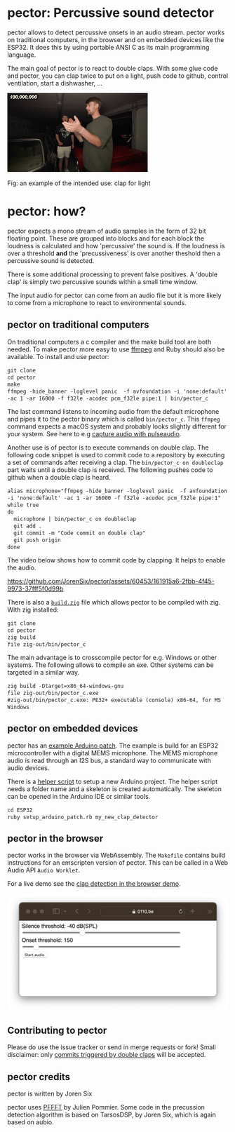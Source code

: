 # pector: Percussive sound detector

pector allows to detect percussive onsets in an audio stream. pector works on traditional computers, in the browser and on embedded devices like the ESP32. It does this by using portable ANSI C as its main programming language.

The main goal of pector is to react to double claps. With some glue code and pector, you can clap twice to put on a light, push code to github, control ventilation, start a dishwasher, ... 

![Clap for light](media/clap_for_light.gif)

Fig: an example of the intended use: clap for light

# pector: how?

pector expects a mono stream of audio samples in the form of 32 bit floating point. These are grouped into blocks and for each block the loudness is calculated and how 'percussive' the sound is. If the loudness is over a threshold **and** the 'precussiveness' is over another theshold then a percussive sound is detected.

There is some additional processing to prevent false positives. A 'double clap' is simply two percussive sounds within a small time window.

The input audio for pector can come from an audio file but it is more likely to come from a microphone to react to environmental sounds.

## pector on traditional computers

On traditional computers a c compiler and the make build tool are both needed. To make pector more easy to use [ffmpeg](http://ffmpeg.org) and Ruby should also be available. To install and use pector:

```
git clone 
cd pector
make
ffmpeg -hide_banner -loglevel panic  -f avfoundation -i 'none:default' -ac 1 -ar 16000 -f f32le -acodec pcm_f32le pipe:1 | bin/pector_c
```

The last command listens to incoming audio from the default microphone and pipes it to the pector binary which is called `bin/pector_c`. This `ffmpeg` command expects a macOS system and probably looks slightly different for your system. See here to e.g [capture audio with pulseaudio](https://trac.ffmpeg.org/wiki/Capture/PulseAudio).

Another use is of pector is to execute commands on double clap. The following code snippet is used to commit code to a repository by executing a set of commands after receiving a clap. The `bin/pector_c on doubleclap` part waits until a double clap is received. The following pushes code to github when a double clap is heard.

```
alias microphone="ffmpeg -hide_banner -loglevel panic  -f avfoundation -i 'none:default' -ac 1 -ar 16000 -f f32le -acodec pcm_f32le pipe:1"
while true
do
  microphone | bin/pector_c on doubleclap
  git add .
  git commit -m "Code commit on double clap"
  git push origin
done
```

The video below shows how to commit code by clapping. It helps to enable the audio.

https://github.com/JorenSix/pector/assets/60453/161915a6-2fbb-4f45-9973-37fff5f0d99b



There is also a [`build.zig`](build.zig) file which allows pector to be compiled with zig. With zig installed:

```
git clone 
cd pector
zig build
file zig-out/bin/pector_c
```

The main advantage is to crosscompile pector for e.g. Windows or other systems. The following allows to compile an exe. Other systems can be targeted in a similar way.

```
zig build -Dtarget=x86_64-windows-gnu
file zig-out/bin/pector_c.exe
#zig-out/bin/pector_c.exe: PE32+ executable (console) x86-64, for MS Windows
```

## pector on embedded devices

pector has an [example Arduino patch](ESP32/clap_detector/clap_detector.ino). The example is build for an ESP32 microcontroller with a digital MEMS microphone. The MEMS microphone audio is read through an I2S bus, a standard way to communicate with audio devices.

There is a [helper script](ESP32/setup_arduino_patch.rb) to setup a new Arduino project. The helper script needs a folder name and a skeleton is created automatically. The skeleton can be opened in the Arduino IDE or similar tools.

```
cd ESP32
ruby setup_arduino_patch.rb my_new_clap_detector
```

## pector in the browser

pector works in the browser via WebAssembly. The `Makefile` contains build instructions for an emscripten version of pector. This can be called in a Web Audio API `Audio Worklet`. 

For a live demo see the [clap detection in the browser demo](https://0110.be//attachment/cors/2023.10.clap-demo/index.html).


![Clap detection in the browser](media/clap_detection_browser.png)

## Contributing to pector

Please do use the issue tracker or send in merge requests or fork! Small disclaimer: only [commits triggered by double claps](#pector-on-traditional-computers) will be accepted. 

## pector credits

pector is written by Joren Six

pector uses [PFFFT](https://bitbucket.org/jpommier/pffft) by Julien Pommier. Some code in the precussion detection algorithm is based on TarsosDSP, by Joren Six, which is again based on aubio.




